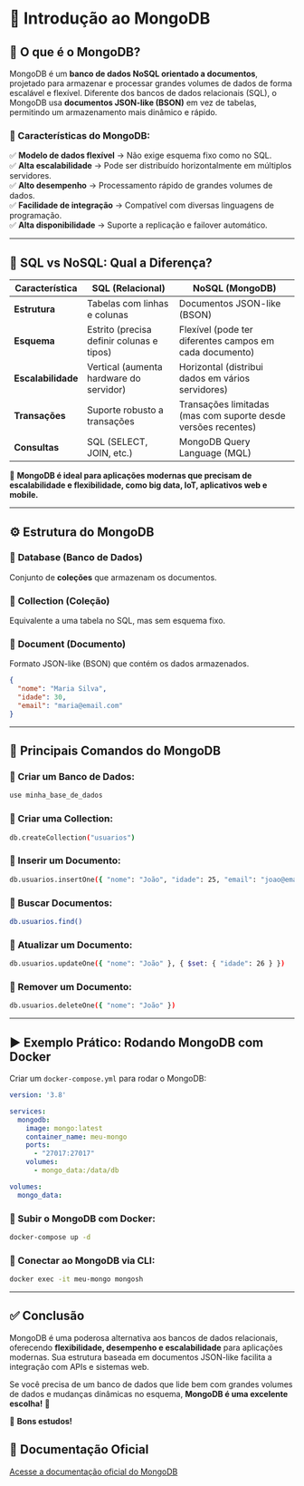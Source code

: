 # 🚀 Introdução ao MongoDB

## 📌 O que é o MongoDB?

MongoDB é um **banco de dados NoSQL orientado a documentos**, projetado para armazenar e processar grandes volumes de dados de forma escalável e flexível. Diferente dos bancos de dados relacionais (SQL), o MongoDB usa **documentos JSON-like (BSON)** em vez de tabelas, permitindo um armazenamento mais dinâmico e rápido.

### 🔹 Características do MongoDB:
✅ **Modelo de dados flexível** → Não exige esquema fixo como no SQL.  
✅ **Alta escalabilidade** → Pode ser distribuído horizontalmente em múltiplos servidores.  
✅ **Alto desempenho** → Processamento rápido de grandes volumes de dados.  
✅ **Facilidade de integração** → Compatível com diversas linguagens de programação.  
✅ **Alta disponibilidade** → Suporte a replicação e failover automático.  

---

## 🎯 SQL vs NoSQL: Qual a Diferença?

| Característica | SQL (Relacional) | NoSQL (MongoDB) |
|--------------|----------------|----------------|
| **Estrutura** | Tabelas com linhas e colunas | Documentos JSON-like (BSON) |
| **Esquema** | Estrito (precisa definir colunas e tipos) | Flexível (pode ter diferentes campos em cada documento) |
| **Escalabilidade** | Vertical (aumenta hardware do servidor) | Horizontal (distribui dados em vários servidores) |
| **Transações** | Suporte robusto a transações | Transações limitadas (mas com suporte desde versões recentes) |
| **Consultas** | SQL (SELECT, JOIN, etc.) | MongoDB Query Language (MQL) |

🔹 **MongoDB é ideal para aplicações modernas que precisam de escalabilidade e flexibilidade, como big data, IoT, aplicativos web e mobile.**

---

## ⚙️ Estrutura do MongoDB

### 🔸 **Database** (Banco de Dados)
Conjunto de **coleções** que armazenam os documentos.

### 🔸 **Collection** (Coleção)
Equivalente a uma tabela no SQL, mas sem esquema fixo.

### 🔸 **Document** (Documento)
Formato JSON-like (BSON) que contém os dados armazenados.
```json
{
  "nome": "Maria Silva",
  "idade": 30,
  "email": "maria@email.com"
}
```

---

## 📌 Principais Comandos do MongoDB

### 🔹 Criar um Banco de Dados:
```sh
use minha_base_de_dados
```

### 🔹 Criar uma Collection:
```sh
db.createCollection("usuarios")
```

### 🔹 Inserir um Documento:
```sh
db.usuarios.insertOne({ "nome": "João", "idade": 25, "email": "joao@email.com" })
```

### 🔹 Buscar Documentos:
```sh
db.usuarios.find()
```

### 🔹 Atualizar um Documento:
```sh
db.usuarios.updateOne({ "nome": "João" }, { $set: { "idade": 26 } })
```

### 🔹 Remover um Documento:
```sh
db.usuarios.deleteOne({ "nome": "João" })
```

---

## ▶️ Exemplo Prático: Rodando MongoDB com Docker

Criar um `docker-compose.yml` para rodar o MongoDB:

```yaml
version: '3.8'

services:
  mongodb:
    image: mongo:latest
    container_name: meu-mongo
    ports:
      - "27017:27017"
    volumes:
      - mongo_data:/data/db

volumes:
  mongo_data:
```

### 🔹 Subir o MongoDB com Docker:
```sh
docker-compose up -d
```

### 🔹 Conectar ao MongoDB via CLI:
```sh
docker exec -it meu-mongo mongosh
```

---

## ✅ Conclusão

MongoDB é uma poderosa alternativa aos bancos de dados relacionais, oferecendo **flexibilidade, desempenho e escalabilidade** para aplicações modernas. Sua estrutura baseada em documentos JSON-like facilita a integração com APIs e sistemas web.

Se você precisa de um banco de dados que lide bem com grandes volumes de dados e mudanças dinâmicas no esquema, **MongoDB é uma excelente escolha!** 🚀

🐳 **Bons estudos!**

## 📖 Documentação Oficial
[Acesse a documentação oficial do MongoDB](https://www.mongodb.com/docs/)
